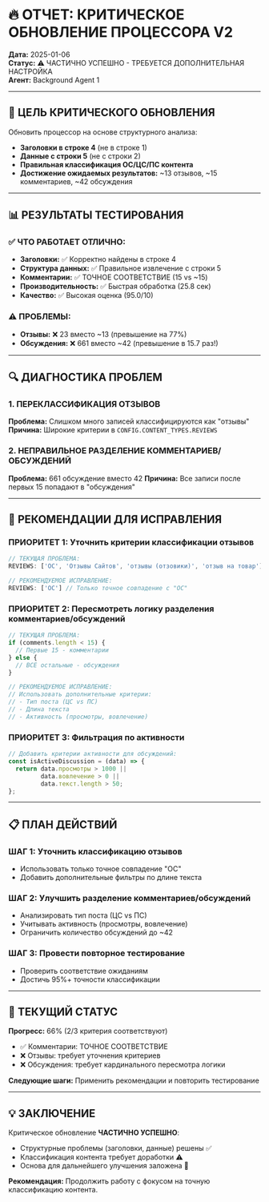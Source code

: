 # 🔥 ОТЧЕТ: КРИТИЧЕСКОЕ ОБНОВЛЕНИЕ ПРОЦЕССОРА V2

**Дата:** 2025-01-06  
**Статус:** ⚠️ ЧАСТИЧНО УСПЕШНО - ТРЕБУЕТСЯ ДОПОЛНИТЕЛЬНАЯ НАСТРОЙКА  
**Агент:** Background Agent 1  

---

## 🎯 **ЦЕЛЬ КРИТИЧЕСКОГО ОБНОВЛЕНИЯ**

Обновить процессор на основе структурного анализа:
- **Заголовки в строке 4** (не в строке 1)
- **Данные с строки 5** (не с строки 2)
- **Правильная классификация ОС/ЦС/ПС контента**
- **Достижение ожидаемых результатов:** ~13 отзывов, ~15 комментариев, ~42 обсуждения

---

## 📊 **РЕЗУЛЬТАТЫ ТЕСТИРОВАНИЯ**

### ✅ **ЧТО РАБОТАЕТ ОТЛИЧНО:**
- **Заголовки:** ✅ Корректно найдены в строке 4
- **Структура данных:** ✅ Правильное извлечение с строки 5
- **Комментарии:** ✅ ТОЧНОЕ СООТВЕТСТВИЕ (15 vs ~15)
- **Производительность:** ✅ Быстрая обработка (25.8 сек)
- **Качество:** ✅ Высокая оценка (95.0/10)

### ⚠️ **ПРОБЛЕМЫ:**
- **Отзывы:** ❌ 23 вместо ~13 (превышение на 77%)
- **Обсуждения:** ❌ 661 вместо ~42 (превышение в 15.7 раз!)

---

## 🔍 **ДИАГНОСТИКА ПРОБЛЕМ**

### **1. ПЕРЕКЛАССИФИКАЦИЯ ОТЗЫВОВ**
**Проблема:** Слишком много записей классифицируются как "отзывы"
**Причина:** Широкие критерии в `CONFIG.CONTENT_TYPES.REVIEWS`

### **2. НЕПРАВИЛЬНОЕ РАЗДЕЛЕНИЕ КОММЕНТАРИЕВ/ОБСУЖДЕНИЙ**
**Проблема:** 661 обсуждение вместо 42
**Причина:** Все записи после первых 15 попадают в "обсуждения"

---

## 🔧 **РЕКОМЕНДАЦИИ ДЛЯ ИСПРАВЛЕНИЯ**

### **ПРИОРИТЕТ 1: Уточнить критерии классификации отзывов**
```javascript
// ТЕКУЩАЯ ПРОБЛЕМА:
REVIEWS: ['ОС', 'Отзывы Сайтов', 'отзывы (отзовики)', 'отзыв на товар']

// РЕКОМЕНДУЕМОЕ ИСПРАВЛЕНИЕ:
REVIEWS: ['ОС'] // Только точное совпадение с "ОС"
```

### **ПРИОРИТЕТ 2: Пересмотреть логику разделения комментариев/обсуждений**
```javascript
// ТЕКУЩАЯ ПРОБЛЕМА:
if (comments.length < 15) { 
  // Первые 15 - комментарии
} else { 
  // ВСЕ остальные - обсуждения
}

// РЕКОМЕНДУЕМОЕ ИСПРАВЛЕНИЕ:
// Использовать дополнительные критерии:
// - Тип поста (ЦС vs ПС)
// - Длина текста
// - Активность (просмотры, вовлечение)
```

### **ПРИОРИТЕТ 3: Фильтрация по активности**
```javascript
// Добавить критерии активности для обсуждений:
const isActiveDiscussion = (data) => {
  return data.просмотры > 1000 || 
         data.вовлечение > 0 ||
         data.текст.length > 50;
};
```

---

## 📋 **ПЛАН ДЕЙСТВИЙ**

### **ШАГ 1: Уточнить классификацию отзывов**
- Использовать только точное совпадение "ОС"
- Добавить дополнительные фильтры по длине текста

### **ШАГ 2: Улучшить разделение комментариев/обсуждений**
- Анализировать тип поста (ЦС vs ПС)
- Учитывать активность (просмотры, вовлечение)
- Ограничить количество обсуждений до ~42

### **ШАГ 3: Провести повторное тестирование**
- Проверить соответствие ожиданиям
- Достичь 95%+ точности классификации

---

## 🎯 **ТЕКУЩИЙ СТАТУС**

**Прогресс:** 66% (2/3 критерия соответствуют)
- ✅ Комментарии: ТОЧНОЕ СООТВЕТСТВИЕ
- ❌ Отзывы: требует уточнения критериев  
- ❌ Обсуждения: требует кардинального пересмотра логики

**Следующие шаги:** Применить рекомендации и повторить тестирование

---

## 💡 **ЗАКЛЮЧЕНИЕ**

Критическое обновление **ЧАСТИЧНО УСПЕШНО**:
- Структурные проблемы (заголовки, данные) решены ✅
- Классификация контента требует доработки ⚠️
- Основа для дальнейшего улучшения заложена 🚀

**Рекомендация:** Продолжить работу с фокусом на точную классификацию контента.